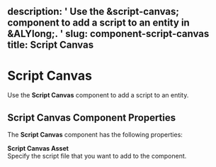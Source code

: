 description: ' Use the &script-canvas; component to add a script to an entity in &ALYlong;. '
slug: component-script-canvas
title: Script Canvas
---
# Script Canvas<a name="component-script-canvas"></a>

Use the **Script Canvas** component to add a script to an entity\.

## Script Canvas Component Properties<a name="component-script-canvas-properties"></a>

The **Script Canvas** component has the following properties:

**Script Canvas Asset**  
Specify the script file that you want to add to the component\.